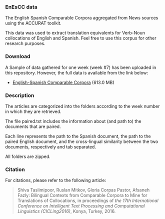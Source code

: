 ### EnEsCC data
The English Spanish Comparable Corpora aggregated from News sources using the ACCURAT toolkit. 

This data was used to extract translation equivalents for Verb-Noun collocations of English and Spanish.
Feel free to use this corpus for other research purposes.

### Download 
A Sample of data gathered for one week (week #7) has been uploaded in this repository. However, the full data is available from the link below:
* [English-Spanish Comparable Corpora](https://www.dropbox.com/s/ux73pwt1r97iaq2/Comparable%20Corpora.zip?dl=0) (613.0 MB) 

### Description
The articles are categorized into the folders according to the week number in which they are retrieved.

The file paired.txt includes the information about (and path to) the documents that are paired.

Each line represents the path to the Spanish document, the path to the paired English document, and the cross-lingual similarity between the two documents, respectively and tab separated.

All folders are zipped. 


### Citation
For citations, please refer to the following article:

> Shiva Taslimipoor, Ruslan Mitkov, Gloria Corpas Pastor, Afsaneh Fazly: Bilingual Contexts from Comparable Corpora to Mine for Translations of Collocations, in proceedings of *the 17th International Conference on Intelligent Text Processing and Computational Linguistics (CICLing2016)*, Konya, Turkey, 2016. 

